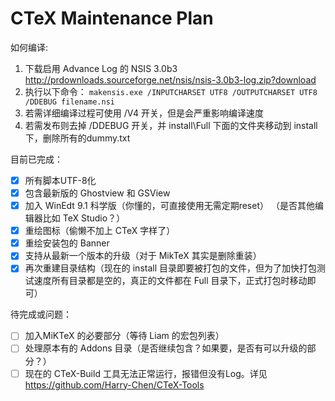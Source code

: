 CTeX Maintenance Plan  
====
如何编译:  
1. 下载启用 Advance Log 的 NSIS 3.0b3 http://prdownloads.sourceforge.net/nsis/nsis-3.0b3-log.zip?download  
2. 执行以下命令： `makensis.exe /INPUTCHARSET UTF8 /OUTPUTCHARSET UTF8 /DDEBUG filename.nsi`  
3. 若需详细编译过程可使用 /V4 开关，但是会严重影响编译速度  
4. 若需发布则去掉 /DDEBUG 开关，并 install\Full 下面的文件夹移动到 install 下，删除所有的dummy.txt

目前已完成：  
- [x] 所有脚本UTF-8化  
- [x] 包含最新版的 Ghostview 和 GSView  
- [x] 加入 WinEdt 9.1 科学版（你懂的，可直接使用无需定期reset） （是否其他编辑器比如 TeX Studio？）  
- [x] 重绘图标（偷懒不加上 CTeX 字样了）
- [x] 重绘安装包的 Banner    
- [x] 支持从最新一个版本的升级（对于 MikTeX 其实是删除重装）
- [x] 再次重建目录结构（现在的 install 目录即要被打包的文件，但为了加快打包测试速度所有目录都是空的，真正的文件都在 Full 目录下，正式打包时移动即可）

待完成或问题：  
- [ ] 加入MiKTeX 的必要部分（等待 Liam 的宏包列表） 
- [ ] 处理原本有的 Addons 目录（是否继续包含？如果要，是否有可以升级的部分？）
- [ ] 现在的 CTeX-Build 工具无法正常运行，报错但没有Log。详见 https://github.com/Harry-Chen/CTeX-Tools
